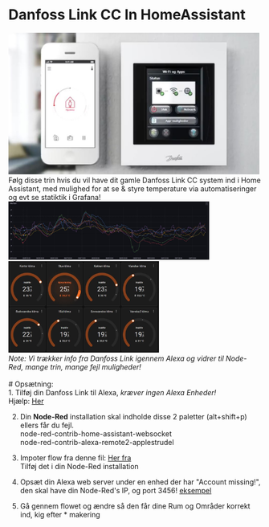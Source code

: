 # Danfoss Link CC In HomeAssistant <br>
<img src="https://github.com/michaelflarsen/danfosslink-in-HA/blob/main/danfosslink.JPG" alt="Controller" width="500">
Følg disse trin hvis du vil have dit gamle Danfoss Link CC system ind i Home Assistant, med mulighed for at se & styre temperature via automatiseringer og evt se statiktik i Grafana!<br>
<img src="https://github.com/michaelflarsen/danfosslink-in-HA/blob/main/grafanaTemp.JPG" alt="Grafana" width="400">
<img src="https://github.com/michaelflarsen/danfosslink-in-HA/blob/main/haKlima.JPG" alt="Grafana" width="300">
<br>
<i>Note: Vi trækker info fra Danfoss Link igennem Alexa og vidrer til Node-Red, mange trin, mange fejl muligheder!</i>
<br><br>
# Opsætning:
<br>
1. Tilføj din Danfoss Link til Alexa, <i>kræver ingen Alexa Enheder!</i>
    <br>Hjælp: <a href="https://github.com/michaelflarsen/danfosslink-in-HA/blob/main/danfossAlexaSetup.pdf">Her</a> 

2. Din <b>Node-Red</b> installation skal indholde disse 2 paletter (alt+shift+p) ellers får du fejl.
    <br> node-red-contrib-home-assistant-websocket 
    <br> node-red-contrib-alexa-remote2-applestrudel
   
3. Impoter flow fra denne fil: <a href="https://github.com/michaelflarsen/danfosslink-in-HA/blob/main/Node-Red%20Flow">Her fra</a><br>
    Tilføj det i din Node-Red installation

4. Opsæt din Alexa web server under en enhed der har "Account missing!", den skal have din Node-Red's IP, og port 3456! <a href="https://raw.githubusercontent.com/michaelflarsen/danfosslink-in-HA/main/alexaServerIp.JPG">eksempel</a>
6. Gå gennem flowet og ændre så den får dine Rum og Områder korrekt ind, kig efter * makering



